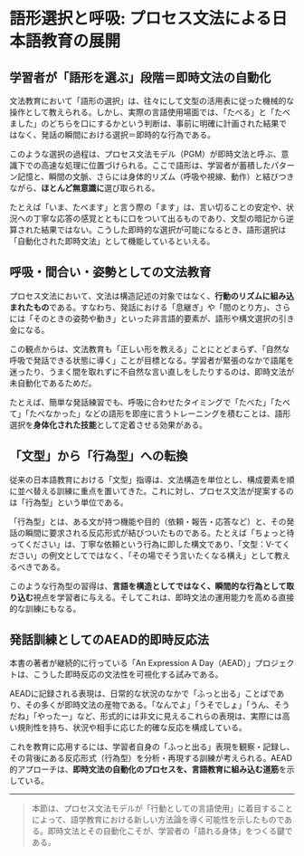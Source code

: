 # 語形選択と呼吸: プロセス文法による日本語教育の展開

## 学習者が「語形を選ぶ」段階＝即時文法の自動化

文法教育において「語形の選択」は、往々にして文型の活用表に従った機械的な操作として教えられる。しかし、実際の言語使用場面では、「たべる」と「たべました」のどちらを口にするかという判断は、事前に明確に計画された結果ではなく、発話の瞬間における選択＝即時的な行為である。

このような選択の過程は、プロセス文法モデル（PGM）が即時文法と呼ぶ、意識下での高速な処理に位置づけられる。ここで語形は、学習者が蓄積したパターン記憶と、瞬間の文脈、さらには身体的リズム（呼吸や視線、動作）と結びつきながら、**ほとんど無意識に**選び取られる。

たとえば「いま、たべます」と言う際の「ます」は、言い切ることの安定や、状況への丁寧な応答の感覚とともに口をついて出るものであり、文型の暗記から逆算された結果ではない。こうした即時的な選択が可能になるとき、語形選択は「自動化された即時文法」として機能しているといえる。

## 呼吸・間合い・姿勢としての文法教育

プロセス文法において、文法は構造記述の対象ではなく、**行動のリズムに組み込まれたもの**である。すなわち、発話における「息継ぎ」や「間のとり方」、さらには「そのときの姿勢や動き」といった非言語的要素が、語形や構文選択の引き金になる。

この観点からは、文法教育も「正しい形を教える」ことにとどまらず、「自然な呼吸で発話できる状態に導く」ことが目標となる。学習者が緊張のなかで語尾を迷ったり、うまく間を取れずに不自然な言い直しをしたりするのは、即時文法が未自動化であるためだ。

たとえば、簡単な発話練習でも、呼吸に合わせたタイミングで「たべた」「たべて」「たべなかった」などの語形を即座に言うトレーニングを積むことは、語形選択を**身体化された技能**として定着させる効果がある。

## 「文型」から「行為型」への転換

従来の日本語教育における「文型」指導は、文法構造を単位とし、構成要素を順に並べ替える訓練に重点を置いてきた。これに対し、プロセス文法が提案するのは「行為型」という単位である。

「行為型」とは、ある文が持つ機能や目的（依頼・報告・応答など）と、その発話の瞬間に要求される反応形式が結びついたものである。たとえば「ちょっと待ってください」は、丁寧な依頼という行為に即した構文であり、「文型：V-てください」の例文としてではなく、「その場でそう言いたくなる構え」として教えるべきである。

このような行為型の習得は、**言語を構造としてではなく、瞬間的な行為として取り込む**視点を学習者に与える。そしてこれは、即時文法の運用能力を高める直接的な訓練にもなる。

## 発話訓練としてのAEAD的即時反応法

本書の著者が継続的に行っている「An Expression A Day（AEAD）」プロジェクトは、こうした即時反応の文法性を可視化する試みである。

AEADに記録される表現は、日常的な状況のなかで「ふっと出る」ことばであり、その多くが即時文法の産物である。「なんでよ」「うそでしょ」「うん、そうだね」「やったー」など、形式的には非文に見えるこれらの表現は、実際には高い規則性を持ち、状況や相手に応じた的確な反応を構成している。

これを教育に応用するには、学習者自身の「ふっと出る」表現を観察・記録し、その背後にある反応形式（行為型）を分析・再現する訓練が考えられる。AEAD的アプローチは、**即時文法の自動化のプロセスを、言語教育に組み込む道筋**を示している。

---

> 本節は、プロセス文法モデルが「行動としての言語使用」に着目することによって、語学教育における新しい方法論を導く可能性を示したものである。即時文法とその自動化こそが、学習者の「語れる身体」をつくる鍵である。
